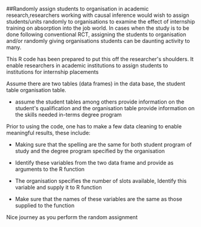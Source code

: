 

##Randomly assign students to organisation
in academic research,researchers working with causal inference would wish to assign students/units randomly to organisations to examine the effect of internship training on absorption into the job world. In cases when the study is to be done following conventional RCT, assigning the students to organisation and/or randomly giving organisations students can be daunting activity to many.

This R  code has been prepared to put this off the researcher's shoulders. It enable researchers in academic institutions to assign students to institutions for internship placements

Assume there are two tables (data frames) in the data base, the student table organisation table. 
 - assume the student tables among others provide information on the student's qualification and the organisation table provide information on the skills needed in-terms degree program
 
Prior to using the code, one has to make a few data cleaning to enable meaningful results, these include:

- Making sure that the spelling are the same for both student program of study and the degree program specified by the organisation

- Identify these variables from the two data frame and provide as arguments to the R function

- The organisation specifies the number of slots available, Identify this variable and supply it to R function

- Make sure that the names of these variables are the same as those supplied to the function



Nice journey as you perform the random assignment

